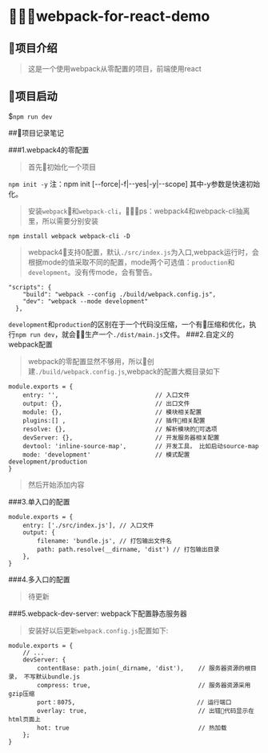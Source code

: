 # 🐸🐸🐸webpack-for-react-demo

## 🐘项目介绍
> 这是一个使用webpack从零配置的项目，前端使用react


## 🐼项目启动
$`npm run dev`

##🐠项目记录笔记

###1.webpack4的零配置
> 首先初始化一个项目
>
`npm init -y` 注：npm init [--force|-f|--yes|-y|--scope]  其中-y参数是快速初始化。
>安装`webpack`和`webpack-cli`，ps：webpack4和webpack-cli抽离里，所以需要分别安装
>
`npm install webpack webpack-cli -D`

>webpack4支持0配置，默认`./src/index.js`为入口,webpack运行时，会根据mode的值采取不同的配置，mode两个可选值：`production`和`development`。没有传mode，会有警告。
>
```
"scripts": {         
    "build": "webpack --config ./build/webpack.config.js",
    "dev": "webpack --mode development"
  },
```
`development`和`production`的区别在于一个代码没压缩，一个有压缩和优化，执行`npm run dev`，就会生产一个`./dist/main.js`文件。
###2.自定义的webpack配置
> webpack的零配置显然不够用，所以创建`./build/webpack.config.js`,webpack的配置大概目录如下
>
```
module.exports = {
    entry: '',                           // 入口文件
    output: {},                          // 出口文件  
    module: {},                          // 模块相关配置
    plugins:[] ,                         // 插件相关配置  
    resolve: {},                         // 解析模块的可选项
    devServer: {},                       // 开发服务器相关配置
    devtool: 'inline-source-map',        // 开发工具， 比如启动source-map
    mode: 'development'                  // 模式配置 development/production      
}
```
> 然后开始添加内容
>

###3.单入口的配置

```
module.exports = {
    entry: ['./src/index.js'], // 入口文件
    output: {
        filename: 'bundle.js', // 打包输出文件名
        path: path.resolve(__dirname, 'dist') // 打包输出目录
    },
}
```
###4.多入口的配置
> 待更新

###5.webpack-dev-server: webpack下配置静态服务器
>安装好以后更新`webpack.config.js`配置如下:
> 
```
module.exports = {
    // ...
    devServer: {
        contentBase: path.join(_dirname, 'dist'),    // 服务器资源的根目录， 不写默认bundle.js
        compress: true,                              // 服务器资源采用gzip压缩
        port：8075,                                  // 运行端口
        overlay: true,                               // 出错代码显示在html页面上
        hot: true                                    // 热加载
    };
}
```